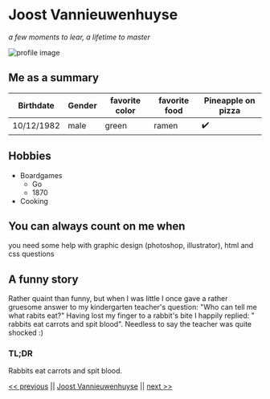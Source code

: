 # Joost Vannieuwenhuyse
*a few moments to lear, a lifetime to master*

![profile image](https://media.licdn.com/dms/image/C4E03AQGcB0UddO_log/profile-displayphoto-shrink_100_100/0?e=1569456000&v=beta&t=4pOWJ-Ue8ls4bGT7pmIHmVVdu_DBPyekaHt2WWga1lU)

## Me as a summary
Birthdate | Gender | favorite color | favorite food | Pineapple on pizza
---|---|---|---|---
10/12/1982 | male | green | ramen | :heavy_check_mark:

## Hobbies
 - Boardgames
	 - Go
	 - 1870
 - Cooking

## You can always count on me when
you need some help with graphic design (photoshop, illustrator), html and css questions

## A funny story
Rather quaint than funny, but when I was little I once gave a rather gruesome answer to my kindergarten teacher's question: "Who can tell me what rabits eat?" 
Having lost my finger to a rabbit's bite I happily replied: " rabbits eat carrots and spit blood". Needless to say the teacher was quite shocked :)

### TL;DR
Rabbits eat carrots and spit blood.

[<< previous]() || [Joost Vannieuwenhuyse](#) || [next >>]()
